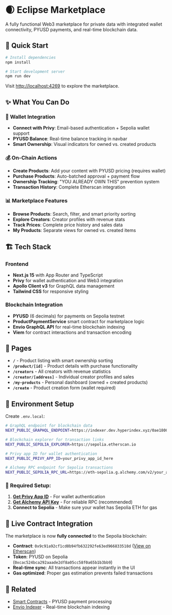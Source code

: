 # 🌒 Eclipse Marketplace

A fully functional Web3 marketplace for private data with integrated wallet connectivity, PYUSD payments, and real-time blockchain data.

## 🚀 Quick Start

```bash
# Install dependencies
npm install

# Start development server
npm run dev
```

Visit [http://localhost:4269](http://localhost:4269) to explore the marketplace.

## ✨ What You Can Do

### 🔗 **Wallet Integration**

- **Connect with Privy**: Email-based authentication + Sepolia wallet support
- **PYUSD Balance**: Real-time balance tracking in navbar
- **Smart Ownership**: Visual indicators for owned vs. created products

### 💰 **On-Chain Actions**

- **Create Products**: Add your content with PYUSD pricing (requires wallet)
- **Purchase Products**: Auto-batched approval + payment flow
- **Ownership Tracking**: "YOU ALREADY OWN THIS" prevention system
- **Transaction History**: Complete Etherscan integration

### 📊 **Marketplace Features**

- **Browse Products**: Search, filter, and smart priority sorting
- **Explore Creators**: Creator profiles with revenue stats
- **Track Prices**: Complete price history and sales data
- **My Products**: Separate views for owned vs. created items

## 🏗️ Tech Stack

### **Frontend**

- **Next.js 15** with App Router and TypeScript
- **Privy** for wallet authentication and Web3 integration
- **Apollo Client v3** for GraphQL data management
- **Tailwind CSS** for responsive styling

### **Blockchain Integration**

- **PYUSD** (6 decimals) for payments on Sepolia testnet
- **ProductPaymentService** smart contract for marketplace logic
- **Envio GraphQL API** for real-time blockchain indexing
- **Viem** for contract interactions and transaction encoding

## 📱 Pages

- **`/`** - Product listing with smart ownership sorting
- **`/product/[id]`** - Product details with purchase functionality
- **`/creators`** - All creators with revenue statistics
- **`/creator/[address]`** - Individual creator profiles and sales
- **`/my-products`** - Personal dashboard (owned + created products)
- **`/create`** - Product creation form (wallet required)

## 🔧 Environment Setup

Create `.env.local`:

```bash
# GraphQL endpoint for blockchain data
NEXT_PUBLIC_GRAPHQL_ENDPOINT=https://indexer.dev.hyperindex.xyz/0ae1800/v1/graphql

# Blockchain explorer for transaction links
NEXT_PUBLIC_SEPOLIA_EXPLORER=https://sepolia.etherscan.io

# Privy app ID for wallet authentication
NEXT_PUBLIC_PRIVY_APP_ID=your_privy_app_id_here

# Alchemy RPC endpoint for Sepolia transactions
NEXT_PUBLIC_SEPOLIA_RPC_URL=https://eth-sepolia.g.alchemy.com/v2/your_api_key
```

### 🔑 **Required Setup:**

1. **[Get Privy App ID](https://privy.io)** - For wallet authentication
2. **[Get Alchemy API Key](https://alchemy.com)** - For reliable RPC (recommended)
3. **Connect to Sepolia** - Make sure your wallet has Sepolia ETH for gas

## 🎯 **Live Contract Integration**

The marketplace is now **fully connected** to the Sepolia blockchain:

- **Contract**: `0x9c91a92cf1cd0b94fb632292fe63ed966833518d` ([View on Etherscan](https://sepolia.etherscan.io/address/0x9c91a92cf1cd0b94fb632292fe63ed966833518d))
- **Token**: PYUSD on Sepolia (`0xcac524bca292aaade2df8a05cc58f0a65b1b3bb9`)
- **Real-time sync**: All transactions appear instantly in the UI
- **Gas optimized**: Proper gas estimation prevents failed transactions

## 🔗 Related

- [Smart Contracts](../onchain-payments/) - PYUSD payment processing
- [Envio Indexer](../envio-indexer/) - Real-time blockchain indexing
